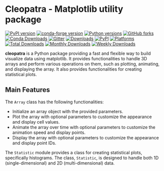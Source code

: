 # Cleopatra - Matplotlib utility package

[![PyPI version](https://img.shields.io/pypi/v/cleopatra)](https://pypi.org/project/cleopatra/0.1.0/)
[![conda-forge version](https://img.shields.io/conda/v/conda-forge/cleopatra?label=conda-forge)](https://pypi.org/project/cleopatra/0.1.0/)
[![Python versions](https://img.shields.io/pypi/pyversions/cleopatra)](https://pypi.org/project/cleopatra/0.1.0/)
[![GitHub forks](https://img.shields.io/github/forks/mafarrag/cleopatra?style=social)](https://github.com/mafarrag/cleopatra/fork)
[![Conda Downloads](https://anaconda.org/conda-forge/cleopatra/badges/downloads.svg)](https://anaconda.org/conda-forge/cleopatra)
[![Gitter](https://img.shields.io/gitter/room/mafarrag/Hapi)](https://gitter.im/mafarrag/Hapi)
[![Downloads](https://static.pepy.tech/personalized-badge/cleopatra?period=total&units=international_system&left_color=grey&right_color=blue&left_text=Downloads)](https://pypi.org/project/cleopatra/0.1.0/)
[![PyPI](https://img.shields.io/pypi/v/cleopatra)](https://pypi.org/project/cleopatra/)
[![Platforms](https://anaconda.org/conda-forge/cleopatra/badges/platforms.svg)](https://anaconda.org/conda-forge/cleopatra)
[![Total Downloads](https://static.pepy.tech/personalized-badge/cleopatra?period=total&units=international_system&left_color=grey&right_color=blue&left_text=Downloads)](https://pepy.tech/project/cleopatra)
[![Monthly Downloads](https://static.pepy.tech/personalized-badge/cleopatra?period=month&units=international_system&left_color=grey&right_color=blue&left_text=Downloads)](https://pepy.tech/project/cleopatra)
[![Weekly Downloads](https://static.pepy.tech/personalized-badge/cleopatra?period=week&units=international_system&left_color=grey&right_color=blue&left_text=Downloads)](https://pepy.tech/project/cleopatra)

**cleopatra** is a Python package providing a fast and flexible way to build visualize data using matplotlib.
It provides functionalities to handle 3D arrays and perform various operations on them, such as plotting, animating,
and displaying the array. It also provides functionalities for creating statistical plots.

## Main Features

The `Array` class has the following functionalities:

- Initialize an array object with the provided parameters.
- Plot the array with optional parameters to customize the appearance and display cell values.
- Animate the array over time with optional parameters to customize the animation speed and display points.
- Display the array with optional parameters to customize the appearance and display point IDs.

The `Statistic` module provides a class for creating statistical plots, specifically histograms.
The class, `Statistic`, is designed to handle both 1D (single-dimensional) and 2D (multi-dimensional) data.
